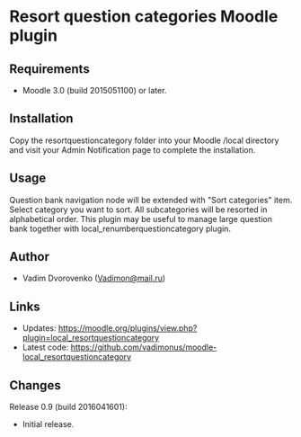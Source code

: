 Resort question categories Moodle plugin
========================================

Requirements
------------
- Moodle 3.0 (build 2015051100) or later.

Installation
------------
Copy the resortquestioncategory folder into your Moodle /local directory and visit your Admin Notification page to complete the installation.

Usage
-----
Question bank navigation node will be extended with "Sort categories" item. Select category you want to sort. All subcategories will
be resorted in alphabetical order. This plugin may be useful to manage large question bank together with local_renumberquestioncategory 
plugin.

Author
------
- Vadim Dvorovenko (Vadimon@mail.ru)

Links
-----
- Updates: https://moodle.org/plugins/view.php?plugin=local_resortquestioncategory
- Latest code: https://github.com/vadimonus/moodle-local_resortquestioncategory

Changes
-------
Release 0.9 (build 2016041601):
- Initial release.
